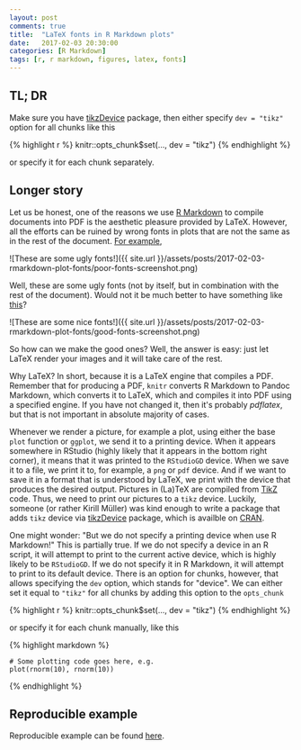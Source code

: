 ```yaml
---
layout: post
comments: true
title:  "LaTeX fonts in R Markdown plots"
date:   2017-02-03 20:30:00
categories: [R Markdown]
tags: [r, r markdown, figures, latex, fonts]
---
```


## TL; DR

Make sure you have [tikzDevice](https://cran.r-project.org/web/packages/tikzDevice/index.html) package, then either specify `dev = "tikz"` option for all chunks like this

{% highlight r %}
knitr::opts_chunk$set(..., dev = "tikz")
{% endhighlight %}

or specify it for each chunk separately.

## Longer story

Let us be honest, one of the reasons we use [R Markdown](http://rmarkdown.rstudio.com/) to compile documents into PDF is the aesthetic pleasure provided by LaTeX. However, all the efforts can be ruined by wrong fonts in plots that are not the same as in the rest of the document. [For example](/assets/posts/2017-02-03-rmarkdown-plot-fonts/poor-fonts.pdf),

![These are some ugly fonts!]({{ site.url }}/assets/posts/2017-02-03-rmarkdown-plot-fonts/poor-fonts-screenshot.png)

Well, these are some ugly fonts (not by itself, but in combination with the rest of the document). Would not it be much better to have something like [this](/assets/posts/2017-02-03-rmarkdown-plot-fonts/good-fonts.pdf)?

![These are some nice fonts!]({{ site.url }}/assets/posts/2017-02-03-rmarkdown-plot-fonts/good-fonts-screenshot.png)

So how can we make the good ones? Well, the answer is easy: just let LaTeX render your images and it will take care of the rest.

Why LaTeX? In short, because it is a LaTeX engine that compiles a PDF. Remember that for producing a PDF, `knitr` converts R Markdown to Pandoc Markdown, which converts it to LaTeX, which and compiles it into PDF using a specified engine. If you have not changed it, then it's probably _pdflatex_, but that is not important in absolute majority of cases.

Whenever we render a picture, for example a plot, using either the base `plot` function or `ggplot`, we send it to a printing device. When it appears somewhere in RStudio (highly likely that it appears in the bottom right corner), it means that it was printed to the `RStudioGD` device. When we save it to a file, we print it to, for example, a `png` or `pdf` device. And if we want to save it in a format that is understood by LaTeX, we print with the device that produces the desired output. Pictures in (La)TeX are compiled from [TikZ](https://en.wikipedia.org/wiki/PGF/TikZ) code. Thus, we need to print our pictures to a `tikz` device. Luckily, someone (or rather Kirill Müller) was kind enough to write a package that adds `tikz` device via [tikzDevice](https://cran.r-project.org/web/packages/tikzDevice/index.html) package, which is availble on [CRAN](https://cran.r-project.org/).

One might wonder: "But we do not specify a printing device when use R Markdown!" This is partially true. If we do not specify a device in an R script, it will attempt to print to the current active device, which is highly likely to be `RStudioGD`. If we do not specify it in R Markdown, it will attempt to print to its default device. There is an option for chunks, however, that allows specifying the `dev` option, which stands for "device". We can either set it equal to `"tikz"` for all chunks by adding this option to the `opts_chunk`

{% highlight r %}
knitr::opts_chunk$set(..., dev = "tikz")
{% endhighlight %}

or specify it for each chunk manually, like this

{% highlight markdown %}
```{r, dev = "tikz"}
# Some plotting code goes here, e.g.
plot(rnorm(10), rnorm(10))
```
{% endhighlight %}

## Reproducible example
Reproducible example can be found [here](/assets/posts/2017-02-03-rmarkdown-plot-fonts/good-fonts.Rmd).
